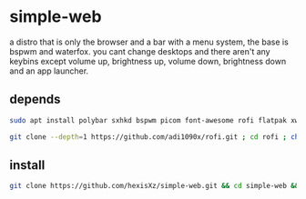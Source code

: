 # simple-web
a distro that is only the browser and a bar with a menu system, the base is bspwm and waterfox. you cant change desktops and there aren't any keybins except volume up, brightness up, volume down, brightness down and an app launcher.


## depends

``` sh
sudo apt install polybar sxhkd bspwm picom font-awesome rofi flatpak xwallpaper git 
```


``` sh 
git clone --depth=1 https://github.com/adi1090x/rofi.git ; cd rofi ; chmod +x setup.sh
```


## install 

``` sh
git clone https://github.com/hexisXz/simple-web.git && cd simple-web && mv bspwm ~/.config && mv polybar ~/.config && mv sxhkd ~/.config && mv wallpapers ~/.config
```
